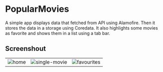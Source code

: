 # PopularMovies

A simple app displays data that fetched from API using Alamofire. 
Then it stores the data in a storage using Coredata.
It also highlights some movies as favorite and shows them in a list using a tab bar.

## Screenshout

 |  | | |
------------ | ------------- | -------------
![home](https://user-images.githubusercontent.com/18370055/81503085-00afb200-92e2-11ea-8154-9746261de32e.PNG)| ![single-movie](https://user-images.githubusercontent.com/18370055/81503083-fc839480-92e1-11ea-9d03-49d34fa512f4.PNG) |  ![favourites](https://user-images.githubusercontent.com/18370055/81503087-03120c00-92e2-11ea-893d-285c3e6b09cb.PNG)|





